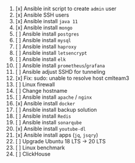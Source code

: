 1.  [x] Ansible init script to create `admin` user
2.  [x] Ansible SSH users
3.  [x] Ansible install `java 11`
4.  [x] Ansible install `mongo`
5.  [ ] Ansible install `postgres`
6.  [ ] Ansible install `mysql`
7.  [ ] Ansible install `haproxy`
8.  [ ] Ansible install `letsencrypt`
9.  [ ] Ansible install `elk`
10. [ ] Ansible install `prometheus`/`grafana`
11. [ ] Ansible adjust SSHD for tunneling
12. [x] Fix: sudo: unable to resolve host cmlteam3 
13. [ ] Linux firewall 
14. [ ] Change hostname 
15. [ ] Ansible install `apache` / `nginx`
16. [x] Ansible install `docker`
17. [ ] Ansible install backup solution
18. [ ] Ansible install `Redis`
19. [ ] Ansible install `sonarqube`
20. [x] Ansible install `youtube-dl`
21. [x] Ansible install apps (`jq`, `jsqry`)
22. [ ] Upgrade Ubuntu 18 LTS -> 20 LTS
23. [ ] Linux benchmark
24. [ ] ClickHouse
